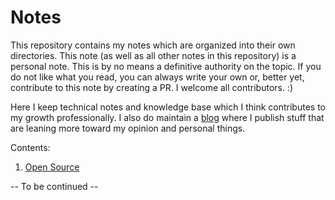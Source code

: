 # Notes

This repository contains my notes which are organized into their own directories. This note (as well as all other notes in this repository) is a personal note. This is by no means a definitive authority on the topic. If you do not like what you read, you can always write your own or, better yet, contribute to this note by creating a PR. I welcome all contributors. :)

Here I keep technical notes and knowledge base which I think contributes to my growth professionally. I also do maintain a [blog](https://blog.ayoayco.com) where I publish stuff that are leaning more toward my opinion and personal things.

Contents:
1. [Open Source](https://github.com/ayoayco/notes/tree/master/open-source)

-- To be continued --
